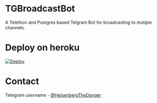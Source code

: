 # TGBroadcastBot

A Telethon and Postgres based Telgram Bot for broadcasting to mutiple channels.


# Deploy on heroku

[![Deploy](https://www.herokucdn.com/deploy/button.svg)](https://heroku.com/deploy?template=https://github.com/leeveshkamboj/TGBroadcastBot/)


# Contact

Telegram username - [@HeisenbergTheDanger](https://t.me/HeisenbergTheDanger)
